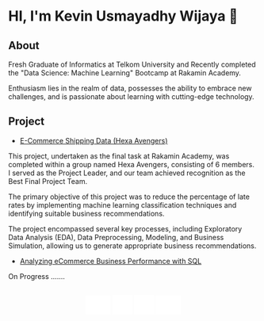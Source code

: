 # HI, I'm Kevin Usmayadhy Wijaya 👋
## About
Fresh Graduate of Informatics at Telkom University and Recently completed the "Data Science: Machine Learning" Bootcamp at Rakamin Academy.

Enthusiasm lies in the realm of data, possesses the ability to embrace new challenges, and is passionate about learning with cutting-edge technology.

## Project 
- [E-Commerce Shipping Data (Hexa Avengers)](https://github.com/kevinusmayadhyw/Hexa-Avengers--E-Commerce-Shipping-Data.git)

This project, undertaken as the final task at Rakamin Academy, was completed within a group named Hexa Avengers, consisting of 6 members. I served as the Project Leader, and our team achieved recognition as the Best Final Project Team.

The primary objective of this project was to reduce the percentage of late rates by implementing machine learning classification techniques and identifying suitable business recommendations.

The project encompassed several key processes, including Exploratory Data Analysis (EDA), Data Preprocessing, Modeling, and Business Simulation, allowing us to generate appropriate business recommendations.

- [Analyzing eCommerce Business Performance with SQL](https://github.com/kevinusmayadhyw/Analyzing-eCommerce-Business-Performance-with-SQL.git)

On Progress .......

##
<p align="center">
<a href="mailto:kevinusmayadhy@gmail.com"><img src="assets/img/GmailLogo.png" width="50" title="kevinusmayadhy@gmail.com"></a> 
<a href="https://www.linkedin.com/in/kevin-usmayadhy-wijaya/"><img src="assets/img/LinkdlnLogo.png" width="40" title="https://www.linkedin.com/in/kevin-usmayadhy-wijaya/"></a>
<a href="https://www.instagram.com/keviinuw/"><img src="assets/img/InstagramLogo.png" width="40" title="https://www.instagram.com/keviinuw/"></a>
<a href="https://steamcommunity.com/profiles/76561198989919031/"><img src="assets/img/SteamLogo.png" width="50" title="https://steamcommunity.com/profiles/76561198989919031/"></a>
</p>

